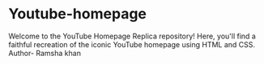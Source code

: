 # Youtube-homepage
Welcome to the YouTube Homepage Replica repository! Here, you'll find a faithful recreation of the iconic YouTube homepage using HTML and CSS. 
<br>
Author- Ramsha khan
